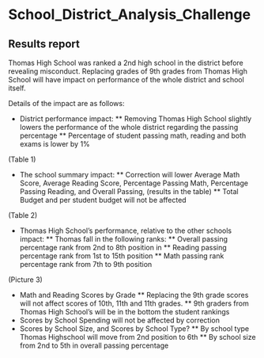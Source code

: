 # School_District_Analysis_Challenge


## Results report 
Thomas High School was ranked a 2nd high school in the district before revealing misconduct. Replacing grades of 9th grades from Thomas High School will have impact on performance of the whole district and school itself. 

Details of the impact are as follows: 
* District performance impact: 
**	Removing Thomas High School slightly lowers the performance of the whole district regarding the passing percentage
**	Percentage of student passing math, reading and both exams is lower by 1%

(Table 1)

* The school summary impact:
** Correction will lower Average Math Score, Average Reading Score, Percentage Passing Math, Percentage Passing Reading, and Overall Passing, (results in the table)
** Total Budget and per student budget will not be affected

(Table 2)


* Thomas High School’s performance, relative to the other schools impact:
**	Thomas fall in the following ranks: 
** Overall passing percentage rank from 2nd to 8th position in 
** Reading passing percentage rank from 1st to 15th position
** Math passing rank percentage rank from 7th to 9th position

(Picture 3)

* Math and Reading Scores by Grade
**	Replacing the 9th grade scores will not affect scores of 10th, 11th and 11th grades.
**	9th graders from Thomas High School’s will be in the bottom the student rankings
* Scores by School Spending will not be affected by correction 
*	Scores by School Size, and Scores by School Type? 
**	By school type Thomas Highschool will move from 2nd position to 6th
**	By school size from 2nd to 5th in overall passing percentage




